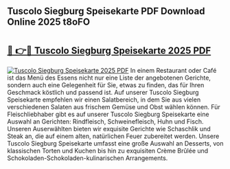 ## Tuscolo Siegburg Speisekarte PDF Download Online 2025 t8oFO

# <h2><a href="http://gccesqw.nevu.top/?p=Tuscolo+Siegburg+Speisekarte">🔗 👉🔴 Tuscolo Siegburg Speisekarte 2025 PDF</a></h2>

[![Tuscolo Siegburg Speisekarte 2025 PDF](https://i.imgur.com/dBaPXMq.png)](http://gccesqw.nevu.top/?p=Tuscolo+Siegburg+Speisekarte)
In einem Restaurant oder Café ist das Menü des Essens nicht nur eine Liste der angebotenen Gerichte, sondern auch eine Gelegenheit für Sie, etwas zu finden, das für Ihren Geschmack köstlich und passend ist. Auf unserer Tuscolo Siegburg Speisekarte empfehlen wir einen Salatbereich, in dem Sie aus vielen verschiedenen Salaten aus frischem Gemüse und Obst wählen können. Für Fleischliebhaber gibt es auf unserer Tuscolo Siegburg Speisekarte eine Auswahl an Gerichten: Rindfleisch, Schweinefleisch, Huhn und Fisch. Unseren Auserwählten bieten wir exquisite Gerichte wie Schaschlik und Steak an, die auf einem alten, natürlichen Feuer zubereitet werden. Unsere Tuscolo Siegburg Speisekarte umfasst eine große Auswahl an Desserts, von klassischen Torten und Kuchen bis hin zu exquisiten Crème Brûlée und Schokoladen-Schokoladen-kulinarischen Arrangements.
